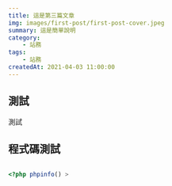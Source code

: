 ```yaml
---
title: 這是第三篇文章
img: images/first-post/first-post-cover.jpeg
summary: 這是簡單說明
category: 
    - 站務
tags:
    - 站務
createdAt: 2021-04-03 11:00:00
---
```


## 測試

測試

## 程式碼測試

```php

<?php phpinfo() >
```